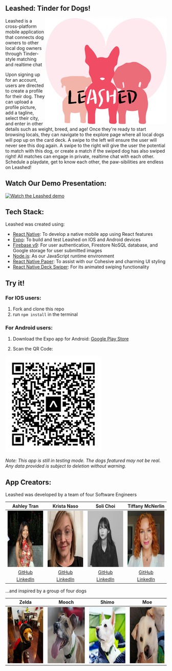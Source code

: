 ## Leashed: Tinder for Dogs!
<img align="right" width="380" height="330" src="/assets/leashed.png">
<p align="left">Leashed is a cross-platform mobile application that connects dog owners to other local dog owners through Tinder-style matching and realtime chat </p>
<p align="left">Upon signing up for an account, users are directed to create a profile for their dog. They can upload a profile picture, add a tagline, select their city, and enter in other details such as weight, breed, and age! Once they're ready to start browsing locals, they can navigate to the explore page where all local dogs will pop up on the card deck. A swipe to the left will ensure the user will never see this dog again. A swipe to the right will give the user the potential to match with this dog, or create a match if the swiped dog has also swiped right! All matches can engage in private, realtime chat with each other. Schedule a playdate, get to know each other, the paw-sibilities are endless on Leashed!</p>

## Watch Our Demo Presentation:
[![Watch the Leashed demo](https://img.youtube.com/vi/SbPc9NiMROo/maxresdefault.jpg)](https://youtu.be/SbPc9NiMROo)

## Tech Stack:
Leashed was created using:
- [React Native](https://reactnative.dev/): To develop a native mobile app using React features
- [Expo](https://expo.dev/): To build and test Leashed on IOS and Android devices
- [Firebase v9](https://firebase.google.com/): For user authentication, Firestore NoSQL database, and Google storage for user submitted images
- [Node.js](https://nodejs.org/en/): As our JavaScript runtime environment
- [React Native Paper](https://reactnativepaper.com/): To assist with our Cohesive and charming UI styling
- [React Native Deck Swiper](https://github.com/alexbrillant/react-native-deck-swiper): For its animated swiping functionality

## Try it!
### For IOS users:
1. Fork and clone this repo
2. run `npm install` in the terminal

### For Android users:
1. Download the Expo app for Android: [Google Play Store](https://play.google.com/store/apps/details?id=host.exp.exponent&hl=en_US&gl=US)

2. Scan the QR Code:
 <img width="300" height="300" src="/assets/expo-go.svg">

*Note: This app is still in testing mode. The dogs featured may not be real. Any data provided is subject to deletion without warning.*

## App Creators:
Leashed was developed by a team of four Software Engineers


|                                     Ashley Tran                                    |                                  Krista Naso                                      |                                     Soli Choi                                       |                                     Tiffany McNerlin                                |                    
| :--------------------------------------------------------------------------------: | :-------------------------------------------------------------------------------: | :---------------------------------------------------------------------------------: | :---------------------------------------------------------------------------------: |
| <img src="/assets/Ashley.jpeg" alt="Ashley"  width="175" height="175">             | <img  src="/assets/Krista.png" alt="Krista"  width="175" height="175">            | <img src="/assets/soli.jpeg" alt="Soli" width="175" height="175">                   | <img src="/assets/Tiffany.jpeg" alt="Tiffany" width="175" height="175">             |
|                      [GitHub](https://github.com/atran56)                          |                       [GitHub](https://github.com/knaso17)                        |                       [GitHub](https://github.com/solichoi)                         |                       [GitHub](https://github.com/tiffmc1)                          |
|                [LinkedIn](https://www.linkedin.com/in/atran56/)                    |              [LinkedIn](https://www.linkedin.com/in/krista-naso/)                 |                [LinkedIn](https://www.linkedin.com/in/soli-choi/)                   |                [LinkedIn](https://www.linkedin.com/in/tiffanymcnerlin/)             |

...and inspired by a group of four dogs


|                                     Zelda                                          |                                  Mooch                                            |                                     Shimo                                           |                                     Moe                                             |                    
| :--------------------------------------------------------------------------------: | :-------------------------------------------------------------------------------: | :---------------------------------------------------------------------------------: | :---------------------------------------------------------------------------------: |
| <img src="/assets/ZeldaTinderPic.jpg" alt="Zelda"  width="175" height="175">       | <img  src="/assets/Mooch.jpeg" alt="Mooch"  width="175" height="175">             | <img src="/assets/Shimo.jpeg" alt="Shimo" width="175" height="175">                 | <img src="/assets/Moe.jpeg" alt="Moe" width="175" height="175">                     |
